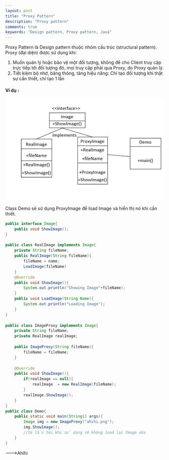 ```yaml
---
layout: post
title: "Proxy Pattern"
description: "Proxy pattern"
comments: true
keywords: "Design pattern, Proxy pattern, Java"
---
```

Proxy Pattern là Design pattern thuộc nhóm cấu trúc (structural pattern).
Proxy (đại diện) được sử dụng khi: 
1. Muốn quản lý hoặc bảo vệ một đối tượng, không để cho Client truy cập trực tiếp tới đối tượng đó, mọi truy cập phải qua Proxy, do Proxy quản lý. 
2. Tiết kiệm bộ nhớ, băng thông, tăng hiệu năng: Chỉ tạo đối tượng khi thật sự cần thiết, chỉ tạo 1 lần

#### Ví dụ :
![Proxy](/assets/images/Proxy.PNG)


Class Demo sẽ sử dụng ProxyImage để load Image và hiển thị nó khi cần thiết.
```java
public interface Image{
    public void ShowImage();
}

public class RealImage implements Image{
    private String fileName;
    public RealImage(String fileName){
        fileName = name;
        LoadImage(fileName)
    }
    @Override
    public void ShowImage(){
        System.out.println("Showing Image"+fileName);
    }
    public void LoadImage(String Name){
        System.out.println("Loading Image");
    }
}

public class ImageProxy implements Image{
    private String fileName;
    private RealImage realImage;

    public ImageProxy(String fileName){
        fileName = fileName;
    }

    @Override
    public void ShowImage(){
        if(realImage == null){
            realImage  = new RealImage(fileName);
        }
        realImage.ShowImage();
    }
}
public class Demo{
    public static void main(String[] args){
        Image img = new ImageProxy("ahihi.png");
        img.ShowImage();
        //từ lần tới khi sử dụng sẽ không load lại Image nữa
    }
}
```
--->Ahihi